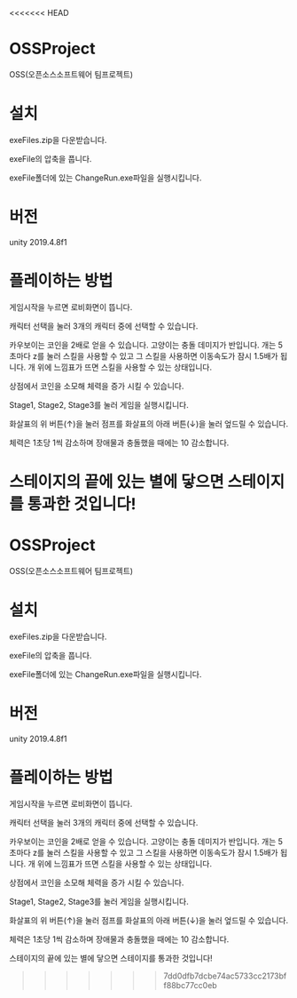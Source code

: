 <<<<<<< HEAD
# OSSProject
OSS(오픈소스소프트웨어 팀프로젝트)

# 설치
exeFiles.zip을 다운받습니다.

exeFile의 압축을 풉니다.

exeFile폴더에 있는 ChangeRun.exe파일을 실행시킵니다.

# 버전
unity 2019.4.8f1


# 플레이하는 방법
게임시작을 누르면 로비화면이 뜹니다.

캐릭터 선택을 눌러 3개의 캐릭터 중에 선택할 수 있습니다.

카우보이는 코인을 2배로 얻을 수 있습니다. 고양이는 충돌 데미지가 반입니다. 개는 5초마다 z를 눌러 스킬을 사용할 수 있고 그 스킬을 사용하면 이동속도가 잠시 1.5배가 됩니다. 개 위에 느낌표가 뜨면 스킬을 사용할 수 있는 상태입니다.

상점에서 코인을 소모해 체력을 증가 시킬 수 있습니다.

Stage1, Stage2, Stage3를 눌러 게임을 실행시킵니다.

화살표의 위 버튼(↑)을 눌러 점프를 화살표의 아래 버튼(↓)을 눌러 엎드릴 수 있습니다.

체력은 1초당 1씩 감소하며 장애물과 충돌했을 때에는 10 감소합니다.

스테이지의 끝에 있는 별에 닿으면 스테이지를 통과한 것입니다!
=======
# OSSProject
OSS(오픈소스소프트웨어 팀프로젝트)

# 설치
exeFiles.zip을 다운받습니다.

exeFile의 압축을 풉니다.

exeFile폴더에 있는 ChangeRun.exe파일을 실행시킵니다.

# 버전
unity 2019.4.8f1


# 플레이하는 방법
게임시작을 누르면 로비화면이 뜹니다.

캐릭터 선택을 눌러 3개의 캐릭터 중에 선택할 수 있습니다.

카우보이는 코인을 2배로 얻을 수 있습니다. 고양이는 충돌 데미지가 반입니다. 개는 5초마다 z를 눌러 스킬을 사용할 수 있고 그 스킬을 사용하면 이동속도가 잠시 1.5배가 됩니다. 개 위에 느낌표가 뜨면 스킬을 사용할 수 있는 상태입니다.

상점에서 코인을 소모해 체력을 증가 시킬 수 있습니다.

Stage1, Stage2, Stage3를 눌러 게임을 실행시킵니다.

화살표의 위 버튼(↑)을 눌러 점프를 화살표의 아래 버튼(↓)을 눌러 엎드릴 수 있습니다.

체력은 1초당 1씩 감소하며 장애물과 충돌했을 때에는 10 감소합니다.

스테이지의 끝에 있는 별에 닿으면 스테이지를 통과한 것입니다!
>>>>>>> 7dd0dfb7dcbe74ac5733cc2173bff88bc77cc0eb
